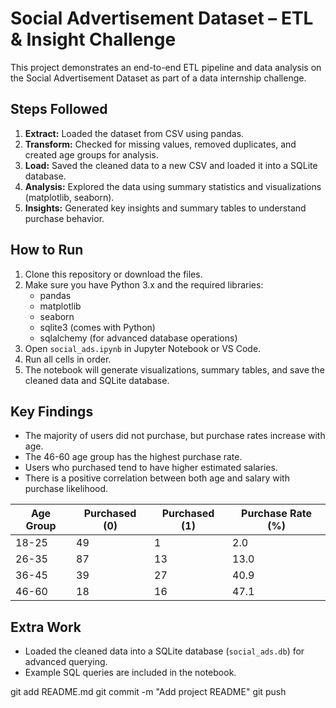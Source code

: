 
# Social Advertisement Dataset – ETL & Insight Challenge

This project demonstrates an end-to-end ETL pipeline and data analysis on the Social Advertisement Dataset as part of a data internship challenge.

## Steps Followed

1. **Extract:** Loaded the dataset from CSV using pandas.
2. **Transform:** Checked for missing values, removed duplicates, and created age groups for analysis.
3. **Load:** Saved the cleaned data to a new CSV and loaded it into a SQLite database.
4. **Analysis:** Explored the data using summary statistics and visualizations (matplotlib, seaborn).
5. **Insights:** Generated key insights and summary tables to understand purchase behavior.

## How to Run

1. Clone this repository or download the files.
2. Make sure you have Python 3.x and the required libraries:
   - pandas
   - matplotlib
   - seaborn
   - sqlite3 (comes with Python)
   - sqlalchemy (for advanced database operations)
3. Open `social_ads.ipynb` in Jupyter Notebook or VS Code.
4. Run all cells in order.
5. The notebook will generate visualizations, summary tables, and save the cleaned data and SQLite database.

## Key Findings

- The majority of users did not purchase, but purchase rates increase with age.
- The 46-60 age group has the highest purchase rate.
- Users who purchased tend to have higher estimated salaries.
- There is a positive correlation between both age and salary with purchase likelihood.

| Age Group | Purchased (0) | Purchased (1) | Purchase Rate (%) |
|-----------|---------------|---------------|-------------------|
| 18-25     | 49            | 1             | 2.0               |
| 26-35     | 87            | 13            | 13.0              |
| 36-45     | 39            | 27            | 40.9              |
| 46-60     | 18            | 16            | 47.1              |

## Extra Work

- Loaded the cleaned data into a SQLite database (`social_ads.db`) for advanced querying.
- Example SQL queries are included in the notebook.

git add README.md
git commit -m "Add project README"
git push